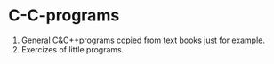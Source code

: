 C-C-programs
============

1. General C&amp;C++programs copied from text books just for example.  
2. Exercizes of little programs.  

